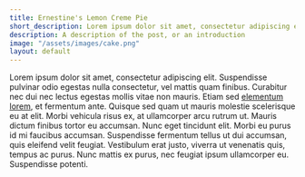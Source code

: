 ```yaml
---
title: Ernestine's Lemon Creme Pie
short_description: Lorem ipsum dolor sit amet, consectetur adipiscing elit.
description: A description of the post, or an introduction
image: "/assets/images/cake.png"
layout: default
---
```


Lorem ipsum dolor sit amet, consectetur adipiscing elit. Suspendisse pulvinar odio egestas nulla consectetur, vel mattis quam finibus. Curabitur nec dui nec lectus egestas mollis vitae non mauris. Etiam sed [elementum lorem](https://google.com), et fermentum ante. Quisque sed quam ut mauris molestie scelerisque eu at elit. Morbi vehicula risus ex, at ullamcorper arcu rutrum ut. Mauris dictum finibus tortor eu accumsan. Nunc eget tincidunt elit. Morbi eu purus id mi faucibus accumsan. Suspendisse fermentum tellus ut dui accumsan, quis eleifend velit feugiat. Vestibulum erat justo, viverra ut venenatis quis, tempus ac purus. Nunc mattis ex purus, nec feugiat ipsum ullamcorper eu. Suspendisse potenti.